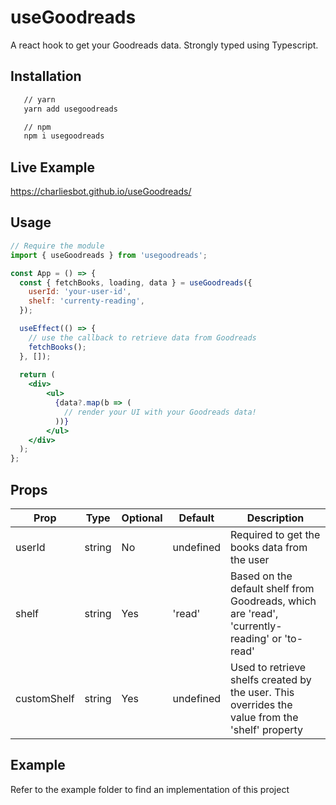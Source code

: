 # useGoodreads
A react hook to get your Goodreads data. Strongly typed using Typescript.

## Installation
```bash
   // yarn
   yarn add usegoodreads

   // npm
   npm i usegoodreads
```

## Live Example
https://charliesbot.github.io/useGoodreads/

## Usage
```jsx
// Require the module
import { useGoodreads } from 'usegoodreads';

const App = () => {
  const { fetchBooks, loading, data } = useGoodreads({
    userId: 'your-user-id',
    shelf: 'currenty-reading',
  });

  useEffect(() => {
    // use the callback to retrieve data from Goodreads
    fetchBooks();
  }, []);
  
  return (
    <div>
        <ul>
          {data?.map(b => (
            // render your UI with your Goodreads data!
          ))}
        </ul>
    </div>
  );
};

```
## Props
| Prop         | Type     | Optional | Default                | Description                                                          |
|--------------|----------|----------|------------------------|----------------------------------------------------------------------|
| userId       | string   | No       | undefined                     | Required to get the books data from the user                         |
| shelf        | string   | Yes      | 'read'                 | Based on the default shelf from Goodreads, which are 'read', 'currently-reading' or 'to-read'                                                      |
| customShelf  | string   | Yes      | undefined                  | Used to retrieve shelfs created by the user. This overrides the value from the 'shelf' property                                   |

## Example
Refer to the example folder to find an implementation of this project

